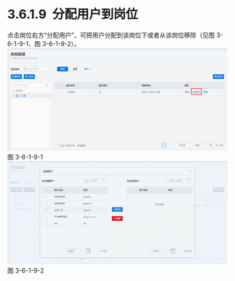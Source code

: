 # 3.6.1.9  分配用户到岗位

点击岗位右方“分配用户”，可把用户分配到该岗位下或者从该岗位移除（见图 3-6-1-9-1、图 3-6-1-9-2）。<br />![](<../../assets/images/(325).png#height=195&width=415>)<br />图 3-6-1-9-1<br />![](<../../assets/images/(326).png#height=195&width=415>)<br />图 3-6-1-9-2
<a name="nkKQG"></a>